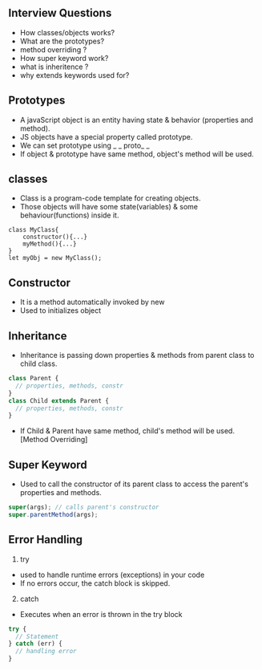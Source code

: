 ## Interview Questions

- How classes/objects works?
- What are the prototypes?
- method overriding ?
- How super keyword work?
- what is inheritence ?
- why extends keywords used for?

## Prototypes

- A javaScript object is an entity having state & behavior (properties and method).
- JS objects have a special property called prototype.
- We can set prototype using _ _ proto_ _
- If object & prototype have same method, object's method will be used.

## classes

- Class is a program-code template for creating objects.
- Those objects will have some state(variables) & some behaviour(functions) inside it.

```JS
class MyClass{
    constructor(){...}
    myMethod(){...}
}
let myObj = new MyClass();
```

## Constructor

- It is a method automatically invoked by new
- Used to initializes object

## Inheritance

- Inheritance is passing down properties & methods from parent class to child class.

```js
class Parent {
  // properties, methods, constr
}
class Child extends Parent {
  // properties, methods, constr
}
```

- If Child & Parent have same method, child's method will be used.[Method Overriding]

## Super Keyword

- Used to call the constructor of its parent class to access the parent's properties and methods.

```js
super(args); // calls parent's constructor
super.parentMethod(args);
```

## Error Handling

1. try

- used to handle runtime errors (exceptions) in your code
- If no errors occur, the catch block is skipped.

2. catch

- Executes when an error is thrown in the try block

```js
try {
  // Statement
} catch (err) {
  // handling error
}
```
